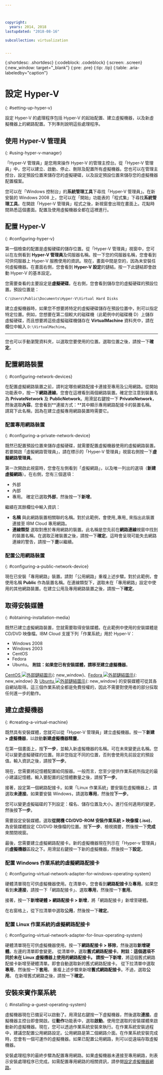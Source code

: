 ```yaml
---



copyright:
  years: 2014, 2018
lastupdated: "2018-08-16"

subcollection: virtualization


---
```


{:shortdesc: .shortdesc}
{:codeblock: .codeblock}
{:screen: .screen}
{:new_window: target="_blank"}
{:pre: .pre}
{:tip: .tip}
{:table: .aria-labeledby="caption"}

# 設定 Hyper-V
{: #setting-up-hyper-v}

設定 Hyper-V 的處理程序包括 Hyper-V 的起始配置、建立虛擬機器，以及新虛擬機器上的網路配置。下列準則說明這些處理程序。

## 使用 Hyper-V 管理員
{: #using-hyper-v-manager}

「Hyper-V 管理員」是您用來操作 Hyper-V 的管理主控台。從「Hyper-V 管理員」中，您可以建立、啟動、停止、刪除及配置所有虛擬機器。您也可以在管理主控台，設定預設位置來儲存您的虛擬硬碟，以及設定預設位置來儲存您的虛擬機器配置檔案。

您可以在「Windows 控制台」的**系統管理工具**下尋找「Hyper-V 管理員」。在新安裝的 Windows 2008 上，您可以在「開始」功能表的「程式集」下尋找**系統管理工具**。在開啟「Hyper-V 管理員」程式之後，新視窗會出現在畫面上。花點時間熟悉這個畫面。配置及使用虛擬機器全都在這裡進行。

## 配置 Hyper-V
{: #configuring-hyper-v}

第一個檢查的配置是虛擬硬碟的儲存位置。從「Hyper-V 管理員」視窗中，您可以在左側看到 **Hyper-V 管理員**及伺服器名稱。按一下您的伺服器名稱，您會看到可供伺服器上 Hyper-V 服務使用的資訊。現在，畫面中間是空的，因為未安裝任何虛擬機器。在畫面右側，您會看到 **Hyper-V 設定**的鏈結。按一下此鏈結即會啟動 Hyper-V 的基本設定。

您需要查看的主要設定是**虛擬硬碟**。在右側，您會看到儲存您的虛擬硬碟的預設位置。預設位置是：

`C:\Users\Public\Documents\Hyper-V\Virtual Hard Disks`

建立虛擬機器時，如果您不想要將特定的虛擬硬碟儲存在預設位置中，則可以指定特定位置。例如，您想要在第二個較大的磁碟機（此範例中的磁碟機 D）上儲存虛擬硬碟，而且想要將這些虛擬磁碟機儲存在 **VirtualMachine** 資料夾中，請在欄位中輸入 `D:\VirtualMachine`。

****

您也可以手動瀏覽資料夾，以選取您要使用的位置。選取位置之後，請按一下**確定**。

## 配置網路裝置
{: #configuring-network-devices}

在配置虛擬網路裝置之前，請判定哪些網路配接卡連接至專用及公用網路。從開始功能表中，按一下**網路連線**。您會在這裡看到兩個網路裝置。確定您注意到裝置名為 **PrivateNetwork** 及 **PublicNetwork**。用滑鼠右鍵按一下 **PrivateNetwork**，然後選取**內容**。您會看到**連接方式：**其中顯示專用網路配接卡的裝置名稱。請寫下此名稱，因為在建立虛擬專用網路裝置時需要它。

### 配置專用網路裝置
{: #configuring-a-private-network-device}

既然已配置預設位置來儲存虛擬硬碟，就需要配置虛擬機器使用的虛擬網路裝置。若要開啟「虛擬網路管理員」，請在標示的「Hyper-V 管理員」視窗右側按一下**虛擬網路管理員**。

第一次開啟此視窗時，您會在左側看到「虛擬網路」，以及唯一列出的選項（**新建虛擬網路**）。在右側，您有三個選項：
* 外部
* 內部
* 專用。
確定已選取**外部**，然後按一下**新增**。

繼續在其餘欄位中輸入資訊：
* **名稱** 與此網路裝置相關聯的名稱。對於此範例，會使用_專用_ 來指出此裝置連接至 IBM Cloud 專用網路。
* **連線類型** 選取對應於專用網路的裝置。此名稱是您先前在**網路連線**視窗中找到的裝置名稱。在選取正確裝置之後，請按一下**確定**。這時會呈現可能失去網路連線的警告，請按一下**是**以繼續。

### 配置公用網路裝置
{: #configuring-a-public-network-device}

現在已安裝「專用網路」裝置。請對「公用網路」重複上述步驟。對於此範例，會使用名稱 **Public** 作為裝置名稱。在連線類型下，選取未在「專用網路」設定中使用的其他網路裝置。在建立公用及專用網路裝置之後，請按一下**確定**。

## 取得安裝媒體
{: #obtaining-installation-media}

既然已建立虛擬網路裝置，您就需要取得安裝媒體。在此範例中使用的安裝媒體是 CD/DVD 映像檔。IBM Cloud 支援下列「作業系統」用於 Hyper-V：
* Windows 2008
* Windows 2003
* CentOS
* Fedora
* Ubuntu。
**附註：**如果您已有安裝媒體，請移至**建立虛擬機器**。

[CentOS ![外部鏈結圖示](../../icons/launch-glyph.svg "外部鏈結圖示")](https://centos.org){: new_window}、[Fedora ![外部鏈結圖示](../../icons/launch-glyph.svg "外部鏈結圖示")](https://fedoraproject.org/){: new_window} 及 [Ubuntu ![外部鏈結圖示](../../icons/launch-glyph.svg "外部鏈結圖示")](https://www.ubuntu.com/){: new_window} 的安裝媒體可從其各自網站取得。這三個作業系統全都是免費授權的，因此不需要對使用者的部分採取任何進一步的動作。

## 建立虛擬機器
{: #creating-a-virtual-machine}

既然具有安裝媒體，您就可以從「Hyper-V 管理員」建立虛擬機器。按一下**新建 > 虛擬機器**，以啟動**新建虛擬機器精靈**。

在第一個畫面上，按**下一步**，並輸入新虛擬機器的名稱。可在未來變更此名稱。您可以變更虛擬硬碟的位置。除非您指定不同的位置，否則會使用先前設定的預設值。輸入資訊之後，請按**下一步**。

現在，您需要將記憶體配置給伺服器。一般而言，您至少提供作業系統所指定的最小建議記憶體。輸入要配置的記憶體數量之後，請按**下一步**。

接著，設定第一個網路配接卡。如果「Linux 作業系統」要安裝在虛擬機器上，請選取**未連接**。如果要安裝 Windows，請選取**專用**，然後按**下一步**。

您可以變更虛擬磁碟的下列設定：檔名、儲存位置及大小。進行任何適用的變更，然後按**下一步**。

需要設定安裝媒體。選取**從開機 CD/DVD-ROM 安裝作業系統 > 映像檔 (.iso)**，為安裝媒體設定 CD/DVD 映像檔的位置。按**下一步**、檢視摘要，然後按一下**完成**來關閉視窗。

最後，您需要建立虛擬網路配接卡。新的虛擬機器現在列示在「Hyper-v 管理員」的**虛擬機器**區段之下。用滑鼠右鍵按一下新的虛擬機器，然後按一下**設定**。

### 配置 Windows 作業系統的虛擬網路配接卡
{: #configuring-virtual-network-adapter-for-windows-operating-system}

硬體清單現在可供虛擬機器使用。在清單中，您會看到**網路配接卡**及**專用**。如果您看到**未連接**，請按一下「網路配接卡」、選取**專用**，然後按一下**套用**。

接著，按一下**新增硬體 > 網路配接卡 > 新增**，將「網路配接卡」新增至硬體。

在右窗格上，從下拉清單中選取**公用**，然後按一下**確定**。

### 配置 Linux 作業系統的虛擬網路配接卡
{: #configuring-virtual-network-adapter-for-linux-operating-system}

硬體清單現在可供虛擬機器使用。按一下**網路配接卡 > 移除**，然後選取**新增硬體**。左邊的清單即會變更。
從清單中，選取**舊式網路配接卡**。**附註：**這個選項不同於未在 Linux 虛擬機器上使用的網路配接卡。
請按一下**新增**，將這個舊式網路配接卡新增至硬體清單。即會自動選取新的舊式網路配接卡。
從下拉清單中選取**專用**，然後按一下**套用**。
重複上述步驟來新增**舊式網路配接卡**。不過，選取**公用**。
在新增舊式網路之後，請按一下**確定**。

## 安裝來賓作業系統
{: #installing-a-guest-operating-system}

虛擬機器現在已備妥可以啟動了。用滑鼠右鍵按一下虛擬機器，然後選取**連接**。虛擬機器主控台即會開啟。從**動作**功能表中，選取**啟動**。使用您選取的安裝媒體來啟動新的虛擬機器。現在，您可以透過作業系統安裝來執行。在作業系統安裝過程中，建議您配置公用網路設定。公用網路是第二個網路介面。在作業系統安裝完成時，您會有一個可運作的虛擬機器。如果已配置公用網路，則可以從遠端存取虛擬機器。

安裝處理程序的最終步驟為配置專用網路。如果虛擬機器未連接至專用網路，則表示安裝處理程序已完成。如需配置專用網路的相關資訊，請參閱[設定虛擬機器網路](/docs/infrastructure/virtualization?topic=Virtualization-setting-up-a-virtual-machine-network)。
